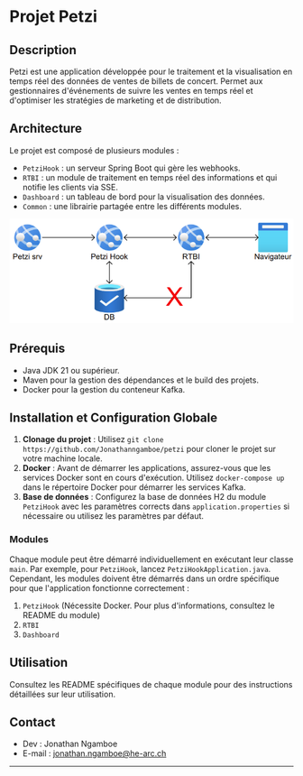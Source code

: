 # Projet Petzi

## Description
Petzi est une application développée pour le traitement et la visualisation en temps réel des données de ventes de billets de concert. Permet aux gestionnaires d'événements de suivre les ventes en temps réel et d'optimiser les stratégies de marketing et de distribution.

## Architecture
Le projet est composé de plusieurs modules :
- `PetziHook` : un serveur Spring Boot qui gère les webhooks.
- `RTBI` : un module de traitement en temps réel des informations et qui notifie les clients via SSE.
- `Dashboard` : un tableau de bord pour la visualisation des données.
- `Common` : une librairie partagée entre les différents modules.

![Architecture Petzi](Images/Architecture.png)

## Prérequis
- Java JDK 21 ou supérieur.
- Maven pour la gestion des dépendances et le build des projets.
- Docker pour la gestion du conteneur Kafka.

## Installation et Configuration Globale
1. **Clonage du projet** : Utilisez `git clone https://github.com/Jonathanngamboe/petzi` pour cloner le projet sur votre machine locale.
2. **Docker** : Avant de démarrer les applications, assurez-vous que les services Docker sont en cours d'exécution. Utilisez `docker-compose up` dans le répertoire Docker pour démarrer les services Kafka.
3. **Base de données** : Configurez la base de données H2 du module `PetziHook` avec les paramètres corrects dans `application.properties` si nécessaire ou utilisez les paramètres par défaut.

### Modules
Chaque module peut être démarré individuellement en exécutant leur classe `main`. Par exemple, pour `PetziHook`, lancez `PetziHookApplication.java`. Cependant, les modules doivent être démarrés dans un ordre spécifique pour que l'application fonctionne correctement :
1. `PetziHook` (Nécessite Docker. Pour plus d'informations, consultez le README du module)
2. `RTBI`
3. `Dashboard`

## Utilisation
Consultez les README spécifiques de chaque module pour des instructions détaillées sur leur utilisation.

## Contact
- Dev : Jonathan Ngamboe
- E-mail : jonathan.ngamboe@he-arc.ch

---

